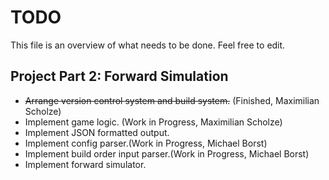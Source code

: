 # TODO

This file is an overview of what needs to be done. Feel free to edit.

## Project Part 2: Forward Simulation

* ~~Arrange version control system and build system.~~ (Finished, Maximilian Scholze)
* Implement game logic. (Work in Progress, Maximilian Scholze)
* Implement JSON formatted output.
* Implement config parser.(Work in Progress, Michael Borst)
* Implement build order input parser.(Work in Progress, Michael Borst)
* Implement forward simulator.
